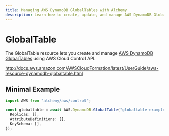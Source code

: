 ```yaml
---
title: Managing AWS DynamoDB GlobalTables with Alchemy
description: Learn how to create, update, and manage AWS DynamoDB GlobalTables using Alchemy Cloud Control.
---
```


# GlobalTable

The GlobalTable resource lets you create and manage [AWS DynamoDB GlobalTables](https://docs.aws.amazon.com/dynamodb/latest/userguide/) using AWS Cloud Control API.

http://docs.aws.amazon.com/AWSCloudFormation/latest/UserGuide/aws-resource-dynamodb-globaltable.html

## Minimal Example

```ts
import AWS from "alchemy/aws/control";

const globaltable = await AWS.DynamoDB.GlobalTable("globaltable-example", {
  Replicas: [],
  AttributeDefinitions: [],
  KeySchema: [],
});
```

